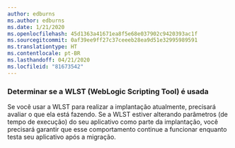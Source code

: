 ```yaml
---
author: edburns
ms.author: edburns
ms.date: 1/21/2020
ms.openlocfilehash: 45d1363a41671ea8f5e68e037902c9420393ac1f
ms.sourcegitcommit: 0af39ee9ff27c37ceeeb28ea9d51e32995989591
ms.translationtype: HT
ms.contentlocale: pt-BR
ms.lasthandoff: 04/21/2020
ms.locfileid: "81673542"
---
```

### <a name="determine-whether-weblogic-scripting-tool-wlst-is-used"></a>Determinar se a WLST (WebLogic Scripting Tool) é usada

Se você usar a WLST para realizar a implantação atualmente, precisará avaliar o que ela está fazendo. Se a WLST estiver alterando parâmetros (de tempo de execução) do seu aplicativo como parte da implantação, você precisará garantir que esse comportamento continue a funcionar enquanto testa seu aplicativo após a migração.
